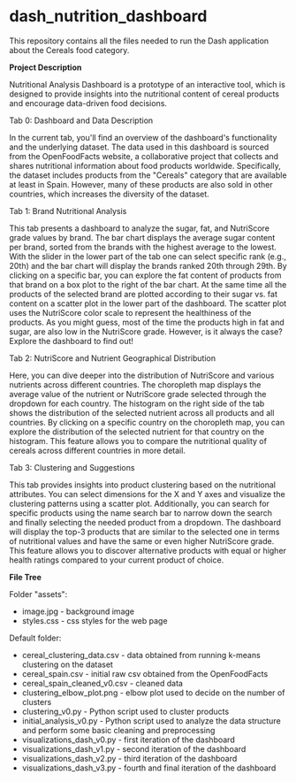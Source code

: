 # dash_nutrition_dashboard

This repository contains all the files needed to run the Dash application about the Cereals food category.

**Project Description**

Nutritional Analysis Dashboard is a prototype of an interactive tool, which is designed to provide insights into the nutritional content of cereal products and encourage data-driven food decisions.

Tab 0: Dashboard and Data Description

In the current tab, you'll find an overview of the dashboard's functionality and the underlying dataset. The data used in this dashboard is sourced from the OpenFoodFacts website, a collaborative project that collects and shares nutritional information about food products worldwide. Specifically, the dataset includes products from the "Cereals" category that are available at least in Spain. However, many of these products are also sold in other countries, which increases the diversity of the dataset.

Tab 1: Brand Nutritional Analysis

This tab presents a dashboard to analyze the sugar, fat, and NutriScore grade values by brand. The bar chart displays the average sugar content per brand, sorted from the brands with the highest average to the lowest. With the slider in the lower part of the tab one can select specific rank (e.g., 20th) and the bar chart will display the brands ranked 20th through 29th. By clicking on a specific bar, you can explore the fat content of products from that brand on a box plot to the right of the bar chart. At the same time all the products of the selected brand are plotted according to their sugar vs. fat content on a scatter plot in the lower part of the dashboard. The scatter plot uses the NutriScore color scale to represent the healthiness of the products. As you might guess, most of the time the products high in fat and sugar, are also low in the NutriScore grade. However, is it always the case? Explore the dashboard to find out!

Tab 2: NutriScore and Nutrient Geographical Distribution

Here, you can dive deeper into the distribution of NutriScore and various nutrients across different countries. The choropleth map displays the average value of the nutrient or NutriScore grade selected through the dropdown for each country. The histogram on the right side of the tab shows the distribution of the selected nutrient across all products and all countries. By clicking on a specific country on the choropleth map, you can explore the distribution of the selected nutrient for that country on the histogram. This feature allows you to compare the nutritional quality of cereals across different countries in more detail.

Tab 3: Clustering and Suggestions

This tab provides insights into product clustering based on the nutritional attributes. You can select dimensions for the X and Y axes and visualize the clustering patterns using a scatter plot. Additionally, you can search for specific products using the name search bar to narrow down the search and finally selecting the needed product from a dropdown. The dashboard will display the top-3 products that are similar to the selected one in terms of nutritional values and have the same or even higher NutriScore grade. This feature allows you to discover alternative products with equal or higher health ratings compared to your current product of choice.

**File Tree**

Folder "assets":
  * image.jpg - background image
  * styles.css - css styles for the web page

Default folder:
  * cereal_clustering_data.csv - data obtained from running k-means clustering on the dataset
  * cereal_spain.csv - initial raw csv obtained from the OpenFoodFacts
  * cereal_spain_cleaned_v0.csv - cleaned data
  * clustering_elbow_plot.png - elbow plot used to decide on the number of clusters
  * clustering_v0.py - Python script used to cluster products
  * initial_analysis_v0.py - Python script used to analyze the data structure and perform some basic cleaning and preprocessing
  * visualizations_dash_v0.py - first iteration of the dashboard
  * visualizations_dash_v1.py - second iteration of the dashboard
  * visualizations_dash_v2.py - third iteration of the dashboard
  * visualizations_dash_v3.py - fourth and final iteration of the dashboard
